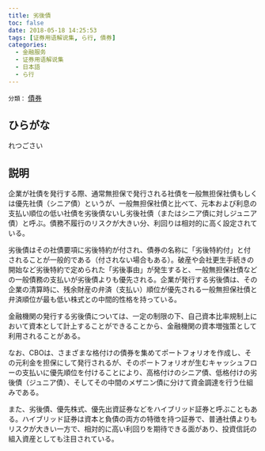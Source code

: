 ```yaml
---
title: 劣後債
toc: false
date: 2018-05-18 14:25:53
tags: [证券用语解说集, ら行, 債券]
categories:
  - 金融服务
  - 证券用语解说集
  - 日本語
  - ら行
---
```


`分類：` [債券](/tags/債券/)

## ひらがな

れつごさい

## 説明

企業が社債を発行する際、通常無担保で発行される社債を一般無担保社債もしくは優先社債（シニア債）というが、一般無担保社債と比べて、元本および利息の支払い順位の低い社債を劣後債ないし劣後社債（またはシニア債に対しジュニア債）と呼ぶ。債務不履行のリスクが大きい分、利回りは相対的に高く設定されている。

劣後債はその社債要項に劣後特約が付され、債券の名称に「劣後特約付」と付されることが一般的である（付されない場合もある）。破産や会社更生手続きの開始など劣後特約で定められた「劣後事由」が発生すると、一般無担保社債などの一般債務の支払いが劣後債よりも優先される。企業が発行する劣後債は、その企業の清算時に、残余財産の弁済（支払い）順位が優先される一般無担保社債と弁済順位が最も低い株式との中間的性格を持っている。

金融機関の発行する劣後債については、一定の制限の下、自己資本比率規制上において資本として計上することができることから、金融機関の資本増強策として利用されることがある。

なお、CBOは、さまざまな格付けの債券を集めてポートフォリオを作成し、その元利金を担保にして発行されるが、そのポートフォリオが生むキャッシュフローの支払いに優先順位を付けることにより、高格付けのシニア債、低格付けの劣後債（ジュニア債）、そしてその中間のメザニン債に分けて資金調達を行う仕組みである。

また、劣後債、優先株式、優先出資証券などをハイブリッド証券と呼ぶこともある。ハイブリッド証券は資本と負債の両方の特徴を持つ証券で、普通社債よりもリスクが大きい一方で、相対的に高い利回りを期待できる面があり、投資信託の組入資産としても注目されている。
